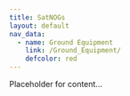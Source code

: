 ```yaml
---
title: SatNOGs
layout: default
nav_data:
  - name: Ground Equipment
    link: /Ground_Equipment/
    defcolor: red
---
```



Placeholder for content...
